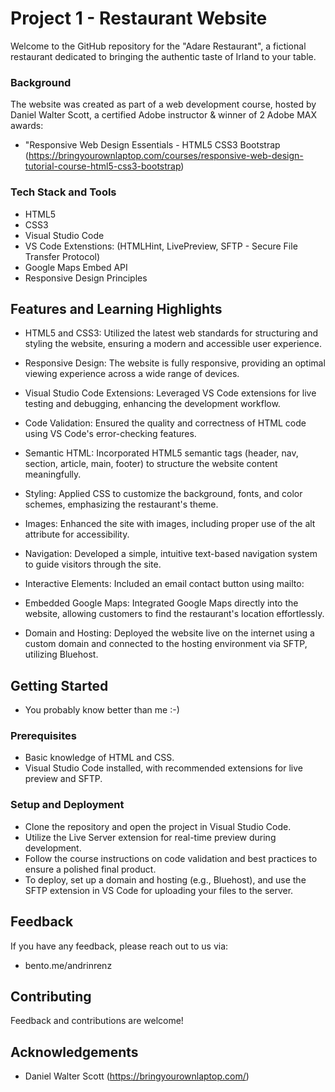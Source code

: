 
# Project 1 - Restaurant Website

Welcome to the GitHub repository for the "Adare Restaurant", a fictional restaurant dedicated to bringing the authentic taste of Irland to your table. 

### Background

The website was created as part of a web development course, hosted by Daniel Walter Scott, a certified Adobe instructor & winner of 2 Adobe MAX awards: 

- "Responsive Web Design Essentials - HTML5 CSS3 Bootstrap (https://bringyourownlaptop.com/courses/responsive-web-design-tutorial-course-html5-css3-bootstrap)




### Tech Stack and Tools

- HTML5
- CSS3
- Visual Studio Code 
- VS Code Extenstions: (HTMLHint, LivePreview, SFTP - Secure File Transfer Protocol)
- Google Maps Embed API
- Responsive Design Principles

## Features and Learning Highlights

- HTML5 and CSS3: Utilized the latest web standards for structuring and styling the website, ensuring a modern and accessible user experience.

- Responsive Design: The website is fully responsive, providing an optimal viewing experience across a wide range of devices.

- Visual Studio Code Extensions: Leveraged VS Code extensions for live testing and debugging, enhancing the development workflow.

- Code Validation: Ensured the quality and correctness of HTML code using VS Code's error-checking features.
- Semantic HTML: Incorporated HTML5 semantic tags (header, nav, section, article, main, footer) to structure the website content meaningfully.

- Styling: Applied CSS to customize the background, fonts, and color schemes, emphasizing the restaurant's theme.

- Images: Enhanced the site with images, including proper use of the alt attribute for accessibility.

- Navigation: Developed a simple, intuitive text-based navigation system to guide visitors through the site.

- Interactive Elements: Included an email contact button using mailto: 

- Embedded Google Maps: Integrated Google Maps directly into the website, allowing customers to find the restaurant's location effortlessly.

- Domain and Hosting: Deployed the website live on the internet using a custom domain and connected to the hosting environment via SFTP, utilizing Bluehost.



## Getting Started
- You probably know better than me :-) 
### Prerequisites
- Basic knowledge of HTML and CSS.
- Visual Studio Code installed, with recommended extensions for live preview and SFTP.

### Setup and Deployment
- Clone the repository and open the project in Visual Studio Code.
- Utilize the Live Server extension for real-time preview during development.
- Follow the course instructions on code validation and best practices to ensure a polished final product.
- To deploy, set up a domain and hosting (e.g., Bluehost), and use the SFTP extension in VS Code for uploading your files to the server.
## Feedback

If you have any feedback, please reach out to us via: 
- bento.me/andrinrenz


## Contributing

Feedback and contributions are welcome!


## Acknowledgements

 - Daniel Walter Scott (https://bringyourownlaptop.com/)

